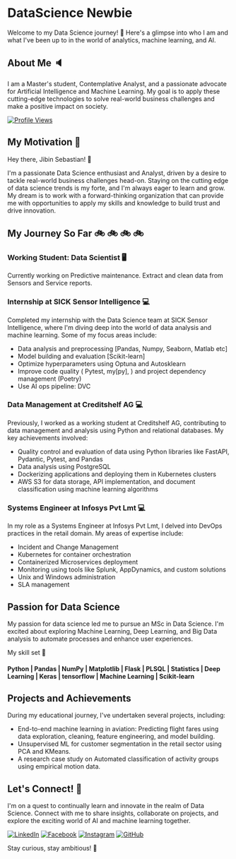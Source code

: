 # DataScience Newbie

Welcome to my Data Science journey! 🚀 Here's a glimpse into who I am and what I've been up to in the world of analytics, machine learning, and AI.

## About Me :speaker:

I am a Master's student, Contemplative Analyst, and a passionate advocate for Artificial Intelligence and Machine Learning. My goal is to apply these cutting-edge technologies to solve real-world business challenges and make a positive impact on society.

[![Profile Views](https://komarev.com/ghpvc/?username=jibin-sebastian&label=Profile+Views)](https://github.com/jibin-sebastian)

## My Motivation :roller_coaster:

Hey there, Jibin Sebastian! 👋

I'm a passionate Data Science enthusiast and Analyst, driven by a desire to tackle real-world business challenges head-on. Staying on the cutting edge of data science trends is my forte, and I'm always eager to learn and grow. My dream is to work with a forward-thinking organization that can provide me with opportunities to apply my skills and knowledge to build trust and drive innovation.

## My Journey So Far :bike: :bike: :bike: :bike:

### Working Student: Data Scientist 🖥️

Currently working on Predictive maintenance.
Extract and clean data from Sensors and Service reports.

### Internship at SICK Sensor Intelligence :computer:

Completed my internship with the Data Science team at SICK Sensor Intelligence, where I'm diving deep into the world of data analysis and machine learning. Some of my focus areas include:
- Data analysis and preprocessing [Pandas, Numpy, Seaborn, Matlab etc]
- Model building and evaluation [Scikit-learn]
- Optimize hyperparameters using Optuna and Autosklearn
- Improve code quality ( Pytest, my[py], ) and project dependency management (Poetry)
- Use AI ops pipeline: DVC

### Data Management at Creditshelf AG :computer:

Previously, I worked as a working student at Creditshelf AG, contributing to data management and analysis using Python and relational databases. My key achievements involved:

- Quality control and evaluation of data using Python libraries like FastAPI, Pydantic, Pytest, and Pandas
- Data analysis using PostgreSQL
- Dockerizing applications and deploying them in Kubernetes clusters
- AWS S3 for data storage, API implementation, and document classification using machine learning algorithms

### Systems Engineer at Infosys Pvt Lmt :computer:

In my role as a Systems Engineer at Infosys Pvt Lmt, I delved into DevOps practices in the retail domain. My areas of expertise include:

- Incident and Change Management
- Kubernetes for container orchestration
- Containerized Microservices deployment
- Monitoring using tools like Splunk, AppDynamics, and custom solutions
- Unix and Windows administration
- SLA management

## Passion for Data Science

My passion for data science led me to pursue an MSc in Data Science. I'm excited about exploring Machine Learning, Deep Learning, and Big Data analysis to automate processes and enhance user experiences. 

My skill set :construction_worker:
#### Python | Pandas | NumPy | Matplotlib | Flask | PLSQL | Statistics | Deep Learning | Keras | tensorflow | Machine Learning | Scikit-learn

## Projects and Achievements

During my educational journey, I've undertaken several projects, including:

- End-to-end machine learning in aviation: Predicting flight fares using data exploration, cleaning, feature engineering, and model building.
- Unsupervised ML for customer segmentation in the retail sector using PCA and KMeans.
- A research case study on Automated classification of activity groups using empirical motion data.

## Let's Connect!  :calling:

I'm on a quest to continually learn and innovate in the realm of Data Science. Connect with me to share insights, collaborate on projects, and explore the exciting world of AI and machine learning together.

[![LinkedIn](https://img.shields.io/badge/LinkedIn-Connect-blue)](https://www.linkedin.com/jibin-sebastian)
[![Facebook](https://img.shields.io/badge/Facebook-Follow-blue)](https://www.facebook.com/)
[![Instagram](https://img.shields.io/badge/Instagram-Follow-blue)](https://www.instagram.com/)
[![GitHub](https://img.shields.io/badge/GitHub-Follow-blue)](https://github.com/jibin-sebastian)

Stay curious, stay ambitious! 🌟
